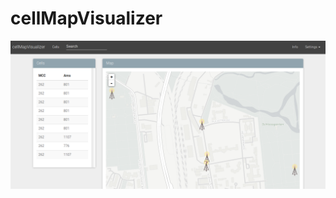 # cellMapVisualizer



![carsincommon](https://raw.githubusercontent.com/arnaucode/cellMapVisualizer/master/cellMapVisualizer01.png "cellMapVisualizer")
